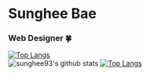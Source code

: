 # Sunghee Bae
### Web Designer 🍀
[![Top Langs](https://github-readme-stats.vercel.app/api/top-langs/?username=sunghee93&theme=vue&layout=compact&hide_border=true)](https://github.com/anuraghazra/github-readme-stats)<br>![sunghee93's github stats](https://github-readme-stats.vercel.app/api?username=sunghee93&theme=vue&show_icons=true&hide_border=true)
[![Top Langs](https://github-readme-stats.vercel.app/api/top-langs/?username=sunghee93&theme=vue&layout=compact&hide_border=true)](https://github.com/anuraghazra/github-readme-stats)<br>
